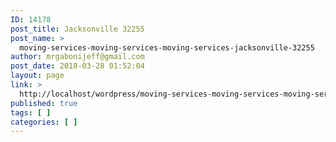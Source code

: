 ```yaml
---
ID: 14178
post_title: Jacksonville 32255
post_name: >
  moving-services-moving-services-moving-services-jacksonville-32255
author: mrgabonijeff@gmail.com
post_date: 2018-03-28 01:52:04
layout: page
link: >
  http://localhost/wordpress/moving-services-moving-services-moving-services-jacksonville-32255/
published: true
tags: [ ]
categories: [ ]
---
```

